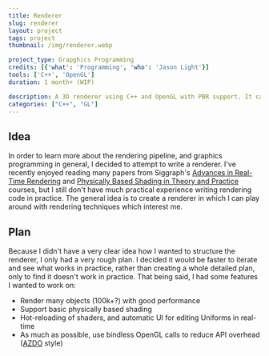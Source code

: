 ```yaml
---
title: Renderer
slug: renderer
layout: project
tags: project
thumbnail: /img/renderer.webp

project_type: Grapghics Programming
credits: [{'what': 'Programming', 'who': 'Jason Light'}]
tools: ['C++', 'OpenGL']
duration: 1 month+ (WIP)

description: A 3D renderer using C++ and OpenGL with PBR support. It can draw many objects with very few draw calls.
categories: ["C++", "GL"]
---
```


## Idea
In order to learn more about the rendering pipeline, and graphics programming in general, I decided to attempt to write a renderer. I've recently enjoyed reading many papers from Siggraph's [Advances in Real-Time Rendering](https://www.advances.realtimerendering.com/) and [Physically Based Shading in Theory and Practice](https://blog.selfshadow.com/publications/s2020-shading-course/) courses, but I still don't have much practical experience writing rendering code in practice. The general idea is to create a renderer in which I can play around with rendering techniques which interest me.


## Plan
Because I didn't have a very clear idea how I wanted to structure the renderer, I only had a very rough plan. I decided it would be faster to iterate and see what works in practice, rather than creating a whole detailed plan, only to find it doesn't work in practice. That being said, I had some features I wanted to work on:

* Render many objects (100k+?) with good performance
* Support basic physically based shading
* Hot-reloading of shaders, and automatic UI for editing Uniforms in real-time
* As much as possible, use bindless OpenGL calls to reduce API overhead ([AZDO](https://github.com/potato3d/azdo) style)
